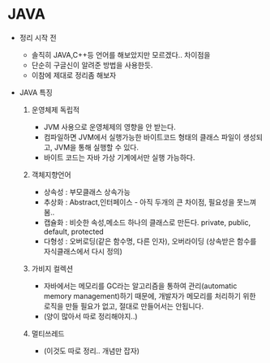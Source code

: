 # JAVA

- 정리 시작 전
    - 솔직히 JAVA,C++등 언어를 해보았지만 모르겠다.. 차이점을
    - 단순히 구글신이 알려준 방법을 사용한듯.
    - 이참에 제대로 정리좀 해보자

- JAVA 특징
    1. 운영체제 독립적 
        - JVM 사용으로 운영체제의 영향을 안 받는다.
        - 컴파일하면 JVM에서 실행가능한 바이트코드 형태의 클래스 파일이 생성되고, JVM을 통해 실행할 수 있다. 
        - 바이트 코드는 자바 가상 기계에서만 실행 가능하다.  
      
    2. 객체지향언어
        - 상속성 : 부모클래스 상속가능 
        - 추상화 : Abstract,인터페이스 - 아직 두개의 큰 차이점, 필요성을 못느껴봄..
        - 캡슐화 : 비슷한 속성,메소드 하나의 클래스로 만든다. private, public, default, protected
        - 다형성 : 오버로딩(같은 함수명, 다른 인자), 오버라이딩 (상속받은 함수를 자식클래스에서 다시 정의)  
      
    3. 가비지 컬렉션
        - 자바에서는 메모리를 GC라는 알고리즘을 통하여 관리(automatic memory management)하기 때문에, 
          개발자가 메모리를 처리하기 위한 로직을 만들 필요가 없고, 절대로 만들어서는 안됩니다.
        - (양이 많아서 따로 정리해야지..)
        
    4. 멀티쓰레드
        - (이것도 따로 정리.. 개념만 잡자)
        
